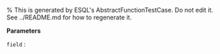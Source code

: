 % This is generated by ESQL's AbstractFunctionTestCase. Do not edit it. See ../README.md for how to regenerate it.

**Parameters**

`field`
:

